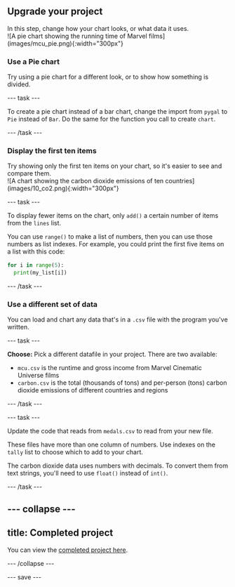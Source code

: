 ## Upgrade your project

<div style="display: flex; flex-wrap: wrap">
<div style="flex-basis: 200px; flex-grow: 1; margin-right: 15px;">
In this step, change how your chart looks, or what data it uses.
</div>
<div>
![A pie chart showing the running time of Marvel films](images/mcu_pie.png){:width="300px"}
</div>
</div>

### Use a Pie chart
Try using a pie chart for a different look, or to show how something is divided.

--- task ---

To create a pie chart instead of a bar chart, change the import from `pygal` to `Pie` instead of `Bar`. Do the same for the function you call to create `chart`. 

--- /task ---

### Display the first ten items
<div style="display: flex; flex-wrap: wrap">
<div style="flex-basis: 200px; flex-grow: 1; margin-right: 15px;">
Try showing only the first ten items on your chart, so it's easier to see and compare them.
</div>
<div>
![A chart showing the carbon dioxide emissions of ten countries](images/10_co2.png){:width="300px"}
</div>
</div>

--- task ---

To display fewer items on the chart, only `add()` a certain number of items from the `lines` list. 

You can use `range()` to make a list of numbers, then you can use those numbers as list indexes. For example, you could print the first five items on a list with this code:

```python
for i in range(5):
  print(my_list[i])
```

--- /task ---

### Use a different set of data
You can load and chart any data that's in a `.csv` file with the program you've written.

--- task ---

**Choose:** Pick a different datafile in your project. There are two available:

 - `mcu.csv` is the runtime and gross income from Marvel Cinematic Universe films
 - `carbon.csv` is the total (thousands of tons) and per-person (tons) carbon dioxide emissions of different countries and regions

--- /task ---

--- task ---

Update the code that reads from `medals.csv` to read from your new file. 

These files have more than one column of numbers. Use indexes on the `tally` list to choose which to add to your chart. 

The carbon dioxide data uses numbers with decimals. To convert them from text strings, you'll need to use `float()` instead of `int()`.

--- /task ---

--- collapse ---
---
title: Completed project
---

You can view the [completed project here](https://trinket.io/python/1f312ddc4c).

--- /collapse ---

--- save ---